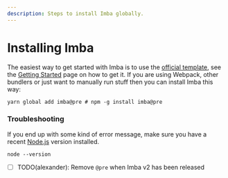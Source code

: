 ```yaml
---
description: Steps to install Imba globally.
---
```


# Installing Imba

The easiest way to get started with Imba is to use the [official template](https://github.com/imba/imba2-hello-world), see the [Getting Started](get-started.md) page on how to get it. If you are using Webpack, other bundlers or just want to manually run stuff then you can install Imba this way:

```text
yarn global add imba@pre # npm -g install imba@pre
```

### Troubleshooting

If you end up with some kind of error message, make sure you have a recent [Node.js](https://nodejs.org) version installed.

```text
node --version
```



* [ ] TODO\(alexander\): Remove `@pre` when Imba v2 has been released

